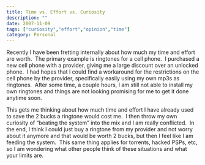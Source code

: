```yaml
---
title: Time vs. Effort vs. Curiosity
description: ""
date: 2007-11-09
tags: ["curiosity","effort","opinion","time"]
category: Personal
---
```



<p>Recently I have been fretting internally about how much my time and effort are worth.&nbsp; The primary example is ringtones for a cell phone.&nbsp; I purchased a new cell phone with a provider, giving me a large discount over an unlocked phone.&nbsp; I had hopes that I could find a workaround for the restrictions on the cell phone by the provider, specifically easily using my own mp3s as ringtones.&nbsp; After some time, a couple hours, I am still not able to install my own ringtones and things are not looking promising for me to get it done anytime soon.</p>

<p>This gets me thinking about how much time and effort I have already used to save the 2 bucks a ringtone would cost me.&nbsp; I then throw my own curiosity of “beating the system” into the mix and I am really conflicted.&nbsp; In the end, I think I could just buy a ringtone from my provider and not worry about it anymore and that would be worth 2 bucks, but then I feel like I am feeding the system.&nbsp; This same thing applies for torrents, hacked PSPs, etc, so I am wondering what other people think of these situations and what your limits are.</p>
